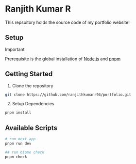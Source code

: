 # Ranjith Kumar R

This repsoitory holds the source code of my portfolio website!

## Setup
> [!IMPORTANT]
Prerequisite is the global installation of [Node.js](https://nodejs.org/en) and [pnpm](https://pnpm.io/installation)
>
## Getting Started

1. Clone the repository

```sh
git clone https://github.com/ranjithkumarr94/portfolio.git
```
2. Setup Dependencies

```sh
pnpm install
```

## Available Scripts

```sh
# run next app
pnpm run dev

## run biome check
pnpm check

```



